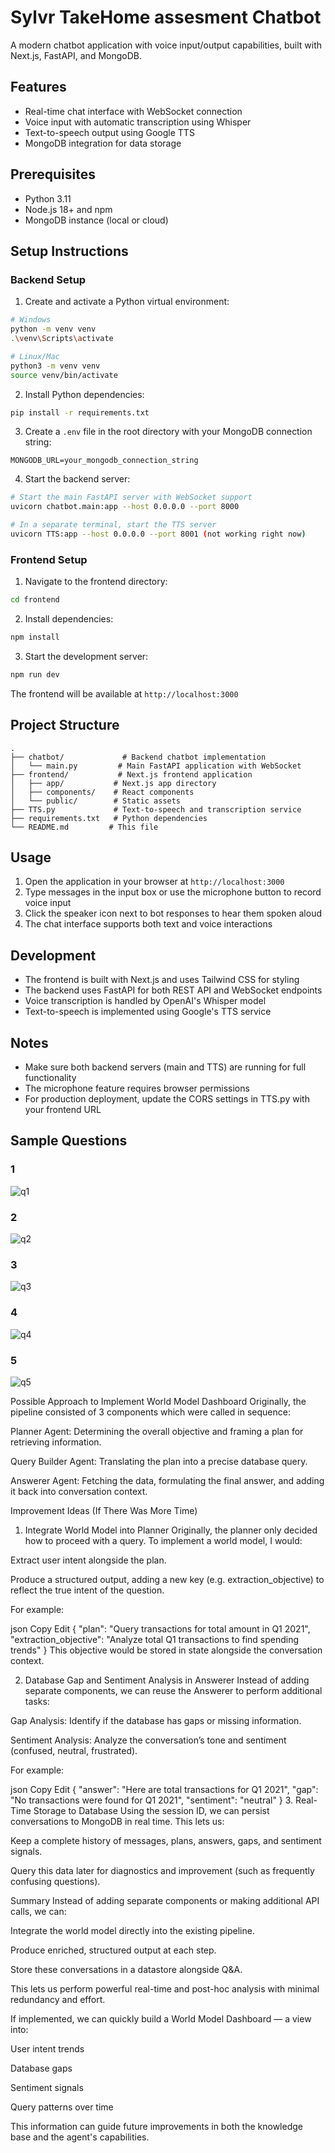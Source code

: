 # Sylvr TakeHome assesment Chatbot

A modern chatbot application with voice input/output capabilities, built with Next.js, FastAPI, and MongoDB.

## Features

- Real-time chat interface with WebSocket connection
- Voice input with automatic transcription using Whisper
- Text-to-speech output using Google TTS
- MongoDB integration for data storage

## Prerequisites

- Python 3.11
- Node.js 18+ and npm
- MongoDB instance (local or cloud)

## Setup Instructions

### Backend Setup

1. Create and activate a Python virtual environment:
```bash
# Windows
python -m venv venv
.\venv\Scripts\activate

# Linux/Mac
python3 -m venv venv
source venv/bin/activate
```

2. Install Python dependencies:
```bash
pip install -r requirements.txt
```

3. Create a `.env` file in the root directory with your MongoDB connection string:
```
MONGODB_URL=your_mongodb_connection_string
```

4. Start the backend server:
```bash
# Start the main FastAPI server with WebSocket support
uvicorn chatbot.main:app --host 0.0.0.0 --port 8000

# In a separate terminal, start the TTS server
uvicorn TTS:app --host 0.0.0.0 --port 8001 (not working right now)
```

### Frontend Setup

1. Navigate to the frontend directory:
```bash
cd frontend
```

2. Install dependencies:
```bash
npm install
```

3. Start the development server:
```bash
npm run dev
```

The frontend will be available at `http://localhost:3000`

## Project Structure

```
.
├── chatbot/             # Backend chatbot implementation
│   └── main.py         # Main FastAPI application with WebSocket
├── frontend/           # Next.js frontend application
│   ├── app/           # Next.js app directory
│   ├── components/    # React components
│   └── public/        # Static assets
├── TTS.py             # Text-to-speech and transcription service
├── requirements.txt   # Python dependencies
└── README.md         # This file
```

## Usage

1. Open the application in your browser at `http://localhost:3000`
2. Type messages in the input box or use the microphone button to record voice input
3. Click the speaker icon next to bot responses to hear them spoken aloud
4. The chat interface supports both text and voice interactions

## Development

- The frontend is built with Next.js and uses Tailwind CSS for styling
- The backend uses FastAPI for both REST API and WebSocket endpoints
- Voice transcription is handled by OpenAI's Whisper model
- Text-to-speech is implemented using Google's TTS service

## Notes

- Make sure both backend servers (main and TTS) are running for full functionality
- The microphone feature requires browser permissions
- For production deployment, update the CORS settings in TTS.py with your frontend URL

## Sample Questions

### 1
![q1](q1.png)

### 2
![q2](q2.png)

### 3
![q3](q3.png)

### 4
![q4](q4.png)

### 5
![q5](q5.png)


Possible Approach to Implement World Model Dashboard
Originally, the pipeline consisted of 3 components which were called in sequence:

Planner Agent:
Determining the overall objective and framing a plan for retrieving information.

Query Builder Agent:
Translating the plan into a precise database query.

Answerer Agent:
Fetching the data, formulating the final answer, and adding it back into conversation context.

Improvement Ideas (If There Was More Time)
1. Integrate World Model into Planner
Originally, the planner only decided how to proceed with a query.
To implement a world model, I would:

Extract user intent alongside the plan.

Produce a structured output, adding a new key (e.g. extraction_objective) to reflect the true intent of the question.

For example:

json
Copy
Edit
{
  "plan": "Query transactions for total amount in Q1 2021",
  "extraction_objective": "Analyze total Q1 transactions to find spending trends"
}
This objective would be stored in state alongside the conversation context.

2. Database Gap and Sentiment Analysis in Answerer
Instead of adding separate components, we can reuse the Answerer to perform additional tasks:

Gap Analysis:
Identify if the database has gaps or missing information.

Sentiment Analysis:
Analyze the conversation’s tone and sentiment (confused, neutral, frustrated).

For example:

json
Copy
Edit
{
  "answer": "Here are total transactions for Q1 2021",
  "gap": "No transactions were found for Q1 2021",
  "sentiment": "neutral"
}
3. Real-Time Storage to Database
Using the session ID, we can persist conversations to MongoDB in real time.
This lets us:

Keep a complete history of messages, plans, answers, gaps, and sentiment signals.

Query this data later for diagnostics and improvement (such as frequently confusing questions).

Summary
Instead of adding separate components or making additional API calls, we can:

Integrate the world model directly into the existing pipeline.

Produce enriched, structured output at each step.

Store these conversations in a datastore alongside Q&A.

This lets us perform powerful real-time and post-hoc analysis with minimal redundancy and effort.

If implemented, we can quickly build a World Model Dashboard — a view into:

User intent trends

Database gaps

Sentiment signals

Query patterns over time

This information can guide future improvements in both the knowledge base and the agent's capabilities.
